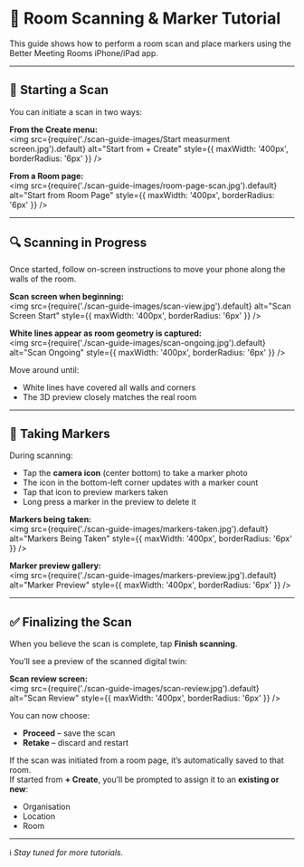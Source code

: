 # 📐 Room Scanning & Marker Tutorial

This guide shows how to perform a room scan and place markers using the Better Meeting Rooms iPhone/iPad app.

---

## 🚀 Starting a Scan

You can initiate a scan in two ways:

**From the Create menu:**  
<img src={require('./scan-guide-images/Start measurment screen.jpg').default} alt="Start from + Create" style={{ maxWidth: '400px', borderRadius: '6px' }} />

**From a Room page:**  
<img src={require('./scan-guide-images/room-page-scan.jpg').default} alt="Start from Room Page" style={{ maxWidth: '400px', borderRadius: '6px' }} />

---

## 🔍 Scanning in Progress

Once started, follow on-screen instructions to move your phone along the walls of the room.

**Scan screen when beginning:**  
<img src={require('./scan-guide-images/scan-view.jpg').default} alt="Scan Screen Start" style={{ maxWidth: '400px', borderRadius: '6px' }} />

**White lines appear as room geometry is captured:**  
<img src={require('./scan-guide-images/scan-ongoing.jpg').default} alt="Scan Ongoing" style={{ maxWidth: '400px', borderRadius: '6px' }} />

Move around until:
- White lines have covered all walls and corners
- The 3D preview closely matches the real room

---

## 📸 Taking Markers

During scanning:
- Tap the **camera icon** (center bottom) to take a marker photo
- The icon in the bottom-left corner updates with a marker count
- Tap that icon to preview markers taken
- Long press a marker in the preview to delete it

**Markers being taken:**  
<img src={require('./scan-guide-images/markers-taken.jpg').default} alt="Markers Being Taken" style={{ maxWidth: '400px', borderRadius: '6px' }} />

**Marker preview gallery:**  
<img src={require('./scan-guide-images/markers-preview.jpg').default} alt="Marker Preview" style={{ maxWidth: '400px', borderRadius: '6px' }} />

---

## ✅ Finalizing the Scan

When you believe the scan is complete, tap **Finish scanning**.

You’ll see a preview of the scanned digital twin:

**Scan review screen:**  
<img src={require('./scan-guide-images/scan-review.jpg').default} alt="Scan Review" style={{ maxWidth: '400px', borderRadius: '6px' }} />

You can now choose:
- **Proceed** – save the scan
- **Retake** – discard and restart

If the scan was initiated from a room page, it’s automatically saved to that room.  
If started from **+ Create**, you’ll be prompted to assign it to an **existing or new**:
- Organisation
- Location
- Room

---

ℹ️ *Stay tuned for more tutorials.*
